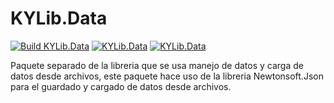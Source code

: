 ﻿# KYLib.Data
[![Build KYLib.Data](https://img.shields.io/github/workflow/status/JuanCalle1606/KYLib-CSharp/.NET%20Build%20KYLib.Data%20Project?label=Build%20KYLib.Data&logo=github)](https://github.com/JuanCalle1606/KYLib-CSharp/actions/workflows/BuildKYLib.Data.yml)
[![KYLib.Data](https://img.shields.io/nuget/v/KYLib.Data?label=Nuget&logo=nuget)](https://www.nuget.org/packages/KYLib.Data/)
[![KYLib.Data](https://img.shields.io/nuget/dt/KYLib.Data?label=Downloads&logo=nuget)](https://www.nuget.org/packages/KYLib.Data/)

Paquete separado de la libreria que se usa manejo de datos y carga de datos desde archivos, este paquete hace uso de la libreria Newtonsoft.Json para el guardado y  cargado de datos desde archivos.